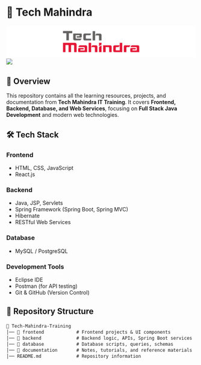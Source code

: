 # 🚀 Tech Mahindra
![](https://github.com/AkashKobal/tech-mahindra/blob/main/Tech_Mahindra-Logo.wine.svg)
![](https://www.logo.wine/a/logo/Tech_Mahindra/Tech_Mahindra-Logo.wine.svg)

## 📌 Overview  
This repository contains all the learning resources, projects, and documentation from **Tech Mahindra IT Training**. It covers **Frontend, Backend, Database, and Web Services**, focusing on **Full Stack Java Development** and modern web technologies.  

## 🛠️ Tech Stack  
### **Frontend**  
- HTML, CSS, JavaScript  
- React.js  

### **Backend**  
- Java, JSP, Servlets  
- Spring Framework (Spring Boot, Spring MVC)  
- Hibernate  
- RESTful Web Services  

### **Database**  
- MySQL / PostgreSQL  

### **Development Tools**  
- Eclipse IDE  
- Postman (for API testing)  
- Git & GitHub (Version Control)  

## 📂 Repository Structure  
```plaintext
📁 Tech-Mahindra-Training
│── 📁 frontend            # Frontend projects & UI components  
│── 📁 backend             # Backend logic, APIs, Spring Boot services  
│── 📁 database            # Database scripts, queries, schemas  
│── 📁 documentation       # Notes, tutorials, and reference materials  
│── README.md             # Repository information  
